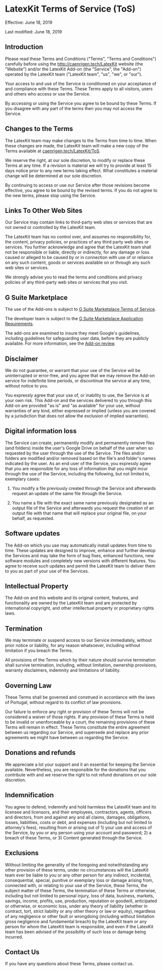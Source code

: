 # LatexKit Terms of Service (ToS)

Effective: June 18, 2019

Last modified: June 18, 2019

## Introduction

Please read these Terms and Conditions ("Terms", "Terms and Conditions") carefully before using the http://caenrigen.tech/LatexKit website (the "Website") and/or the LatexKit Add-on (the "Service", the "Add-on") operated by the LatexKit team ("LatexKit team", "us", "we", or "our").

Your access to and use of the Service is conditioned on your acceptance of and compliance with these Terms. These Terms apply to all visitors, users and others who access or use the Service.

By accessing or using the Service you agree to be bound by these Terms. If you disagree with any part of the terms then you may not access the Service.

## Changes to the Terms
The LatexKit team may make changes to the Terms from time to time. When these changes are made, the LatexKit team will make a new copy of the Terms available at [caenrigen.tech/LatexKit/ToS].

We reserve the right, at our sole discretion, to modify or replace these Terms at any time. If a revision is material we will try to provide at least 15 days notice prior to any new terms taking effect. What constitutes a material change will be determined at our sole discretion.

By continuing to access or use our Service after those revisions become effective, you agree to be bound by the revised terms. If you do not agree to the new terms, please stop using the Service.

## Links To Other Web Sites
Our Service may contain links to third-party web sites or services that are not owned or controlled by the LatexKit team.

The LatexKit team has no control over, and assumes no responsibility for, the content, privacy policies, or practices of any third party web sites or services. You further acknowledge and agree that the LatexKit team shall not be responsible or liable, directly or indirectly, for any damage or loss caused or alleged to be caused by or in connection with use of or reliance on any such content, goods or services available on or through any such web sites or services.

We strongly advise you to read the terms and conditions and privacy policies of any third-party web sites or services that you visit.

## G Suite Marketplace
The use of the Add-ons is subject to [G Suite Marketplace Terms of Service].

The developer team is subject to the [G Suite Marketplace Application Requirements].

The add-ons are examined to insure they meet Google's guidelines, including guidelines for safeguarding user data, before they are publicly available. For more information, see the [Add-on review].

## Disclaimer
We do not guarantee, or warrant that your use of the Service will be uninterrupted or error-free, and you agree that we may remove the Add-on service for indefinite time periods, or discontinue the service at any time, without notice to you.

You expressly agree that your use of, or inability to use, the Service is at your own risk. This Add-on and the services delivered to you through this Add-on are provided "as is" and "as available" for your use, without warranties of any kind, either expressed or implied (unless you are covered by a jurisdiction that does not allow the exclusion of implied warranties).

## Digital information loss
The Service can create, permanently modify and permanently remove files (and folders) inside the user's Google Drive on behalf of the user when so requested by the user through the use of the Service. The files and/or folders are modified and/or removed based on the file's and folder's names indicated by the user. As an end user of the Service, you expressly agree that you are responsible for any loss of information that you might incur through the use of the Service, including the following, but not limited to, exemplary cases:

1) You modify a file previously created through the Service and afterwards request an update of the same file through the Service.

2) You name a file with the exact same name previously designated as an output file of the Service and afterwards you request the creation of an output file with that name that will replace your original file, on your behalf, as requested.

## Software updates
The Add-on which you use may automatically install updates from time to time. These updates are designed to improve, enhance and further develop the Services and may take the form of bug fixes, enhanced functions, new software modules and completely new versions with different features. You agree to receive such updates and permit the LatexKit team to deliver them to you as part of your use of the Services.

## Intellectual Property
The Add-on and this website and its original content, features, and functionality are owned by the LatexKit team and are protected by international copyright, and other intellectual property or proprietary rights laws.

## Termination
We may terminate or suspend access to our Service immediately, without prior notice or liability, for any reason whatsoever, including without limitation if you breach the Terms.

All provisions of the Terms which by their nature should survive termination shall survive termination, including, without limitation, ownership provisions, warranty disclaimers, indemnity and limitations of liability.

## Governing Law
These Terms shall be governed and construed in accordance with the laws of Portugal, without regard to its conflict of law provisions.

Our failure to enforce any right or provision of these Terms will not be considered a waiver of those rights. If any provision of these Terms is held to be invalid or unenforceable by a court, the remaining provisions of these Terms will remain in effect. These Terms constitute the entire agreement between us regarding our Service, and supersede and replace any prior agreements we might have between us regarding the Service.

## Donations and refunds
We appreciate a lot your support and it an essential for keeping the Service available. Nevertheless, you are responsible for the donations that you contribute with and we reserve the right to not refund donations on our sole discretion.

## Indemnification
You agree to defend, indemnify and hold harmless the LatexKit team and its licensee and licensors, and their employees, contractors, agents, officers and directors, from and against any and all claims, damages, obligations, losses, liabilities, costs or debt, and expenses (including but not limited to attorney's fees), resulting from or arising out of 1) your use and access of the Service, by you or any person using your account and password; 2) a breach of these Terms, or 3) Content generated through the Service.

## Exclusions
Without limiting the generality of the foregoing and notwithstanding any other provision of these terms, under no circumstances will the LatexKit team ever be liable to you or any other person for any indirect, incidental, consequential, special, punitive or exemplary loss or damage arising from, connected with, or relating to your use of the Service, these Terms, the subject matter of these Terms, the termination of these Terms or otherwise, including but not limited to personal injury, loss of data, business, markets, savings, income, profits, use, production, reputation or goodwill, anticipated or otherwise, or economic loss, under any theory of liability (whether in contract, tort, strict liability or any other theory or law or equity), regardless of any negligence or other fault or wrongdoing (including without limitation gross negligence and fundamental breach) by the LatexKit team or any person for whom the LatexKit team is responsible, and even if the LatexKit team has been advised of the possibility of such loss or damage being incurred.

## Contact Us
If you have any questions about these Terms, please contact us.

[Add-on review]: https://developers.google.com/gsuite/add-ons/concepts/addon-review
[G Suite Marketplace Terms of Service]: https://gsuite.google.com/terms/marketplace/tos.html?hl=en
[G Suite Marketplace Application Requirements]: https://developers.google.com/gsuite/marketplace/requirements
[caenrigen.tech/LatexKit/ToS]: http://caenrigen.tech/LatexKit/ToS
